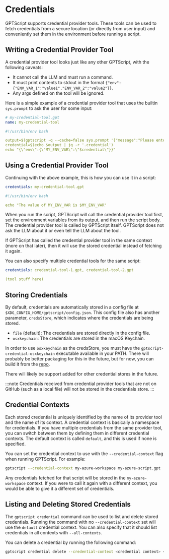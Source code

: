 # Credentials

GPTScript supports credential provider tools. These tools can be used to fetch credentials from a secure location (or
directly from user input) and conveniently set them in the environment before running a script.

## Writing a Credential Provider Tool

A credential provider tool looks just like any other GPTScript, with the following caveats:
- It cannot call the LLM and must run a command.
- It must print contents to stdout in the format `{"env":{"ENV_VAR_1":"value1","ENV_VAR_2":"value2"}}`.
- Any args defined on the tool will be ignored.

Here is a simple example of a credential provider tool that uses the builtin `sys.prompt` to ask the user for some input:

```yaml
# my-credential-tool.gpt
name: my-credential-tool

#!/usr/bin/env bash

output=$(gptscript -q --cache=false sys.prompt '{"message":"Please enter your fake credential.","fields":"credential","sensitive":"true"}')
credential=$(echo $output | jq -r '.credential')
echo "{\"env\":{\"MY_ENV_VAR\":\"$credential\"}}"
```

## Using a Credential Provider Tool

Continuing with the above example, this is how you can use it in a script:

```yaml
credentials: my-credential-tool.gpt

#!/usr/bin/env bash

echo "The value of MY_ENV_VAR is $MY_ENV_VAR"
```

When you run the script, GPTScript will call the credential provider tool first, set the environment variables from its
output, and then run the script body. The credential provider tool is called by GPTScript itself. GPTScript does not ask the
LLM about it or even tell the LLM about the tool.

If GPTScript has called the credential provider tool in the same context (more on that later), then it will use the stored
credential instead of fetching it again.

You can also specify multiple credential tools for the same script:

```yaml
credentials: credential-tool-1.gpt, credential-tool-2.gpt

(tool stuff here)
```

## Storing Credentials

By default, credentials are automatically stored in a config file at `$XDG_CONFIG_HOME/gptscript/config.json`.
This config file also has another parameter, `credsStore`, which indicates where the credentials are being stored.

- `file` (default): The credentials are stored directly in the config file.
- `osxkeychain`: The credentials are stored in the macOS Keychain.

In order to use `osxkeychain` as the credsStore, you must have the `gptscript-credential-osxkeychain` executable
available in your PATH. There will probably be better packaging for this in the future, but for now, you can build it
from the [repo](https://github.com/gptscript-ai/gptscript-credential-helpers).

There will likely be support added for other credential stores in the future.

:::note
Credentials received from credential provider tools that are not on GitHub (such as a local file) will not be stored
in the credentials store.
:::

## Credential Contexts

Each stored credential is uniquely identified by the name of its provider tool and the name of its context. A credential
context is basically a namespace for credentials. If you have multiple credentials from the same provider tool, you can
switch between them by defining them in different credential contexts. The default context is called `default`, and this
is used if none is specified.

You can set the credential context to use with the `--credential-context` flag when running GPTScript. For
example:

```bash
gptscript --credential-context my-azure-workspace my-azure-script.gpt
```

Any credentials fetched for that script will be stored in the `my-azure-workspace` context. If you were to call it again
with a different context, you would be able to give it a different set of credentials.

## Listing and Deleting Stored Credentials

The `gptscript credential` command can be used to list and delete stored credentials. Running the command with no
`--credential-context` set will use the `default` credential context. You can also specify that it should list
credentials in all contexts with `--all-contexts`.

You can delete a credential by running the following command:

```bash
gptscript credential delete --credential-context <credential context> <credential tool name>
```
